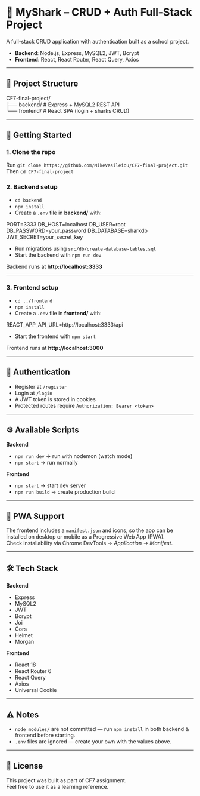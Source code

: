 # 🦈 MyShark – CRUD + Auth Full-Stack Project

A full-stack CRUD application with authentication built as a school project.  
- **Backend**: Node.js, Express, MySQL2, JWT, Bcrypt  
- **Frontend**: React, React Router, React Query, Axios  

---

## 📂 Project Structure

CF7-final-project/  
├── backend/     # Express + MySQL2 REST API  
└── frontend/    # React SPA (login + sharks CRUD)  

---

## 🚀 Getting Started

### 1. Clone the repo
Run `git clone https://github.com/MikeVasileiou/CF7-final-project.git`  
Then `cd CF7-final-project`

### 2. Backend setup
- `cd backend`  
- `npm install`  
- Create a `.env` file in **backend/** with:

PORT=3333
DB_HOST=localhost
DB_USER=root
DB_PASSWORD=your_password
DB_DATABASE=sharkdb
JWT_SECRET=your_secret_key


- Run migrations using `src/db/create-database-tables.sql`  
- Start the backend with `npm run dev`  

Backend runs at **http://localhost:3333**

---

### 3. Frontend setup
- `cd ../frontend`  
- `npm install`  
- Create a `.env` file in **frontend/** with:

REACT_APP_API_URL=http://localhost:3333/api


- Start the frontend with `npm start`  

Frontend runs at **http://localhost:3000**

---

## 🔑 Authentication
- Register at `/register`  
- Login at `/login`  
- A JWT token is stored in cookies  
- Protected routes require `Authorization: Bearer <token>`  

---

## ⚙️ Available Scripts

**Backend**  
- `npm run dev` → run with nodemon (watch mode)  
- `npm start` → run normally  

**Frontend**  
- `npm start` → start dev server  
- `npm run build` → create production build  

---

## 📱 PWA Support
The frontend includes a `manifest.json` and icons, so the app can be installed on desktop or mobile as a Progressive Web App (PWA).  
Check installability via Chrome DevTools → *Application → Manifest*.  

---

## 🛠️ Tech Stack

**Backend**
- Express
- MySQL2
- JWT
- Bcrypt
- Joi
- Cors
- Helmet
- Morgan

**Frontend**
- React 18
- React Router 6
- React Query
- Axios
- Universal Cookie

---

## ⚠️ Notes
- `node_modules/` are not committed — run `npm install` in both backend & frontend before starting.  
- `.env` files are ignored — create your own with the values above.  
 

---

## 📜 License
This project was built as part of CF7 assignment.  
Feel free to use it as a learning reference.
